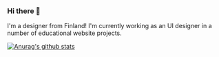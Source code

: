 ### Hi there 👋

I'm a designer from Finland! I'm currently working as an UI designer in a number of educational website projects.

[![Anurag's github stats](https://github-readme-stats.vercel.app/api?username=stbaz)](https://github.com/anuraghazra/github-readme-stats)

<!--
**stbaz/stbaz** is a ✨ _special_ ✨ repository because its `README.md` (this file) appears on your GitHub profile.

Here are some ideas to get you started:

- 🔭 I’m currently working on ...
- 🌱 I’m currently learning ...
- 👯 I’m looking to collaborate on ...
- 🤔 I’m looking for help with ...
- 💬 Ask me about ...
- 📫 How to reach me: ...
- 😄 Pronouns: ...
- ⚡ Fun fact: ...
-->
